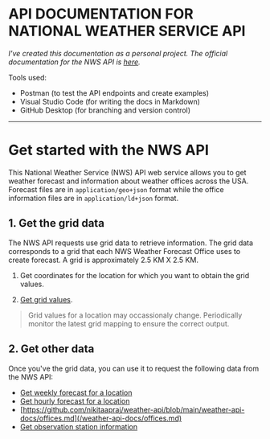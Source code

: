 # API DOCUMENTATION FOR NATIONAL WEATHER SERVICE API

*I've created this documentation as a personal project. The official documentation for the NWS API is [here](https://www.weather.gov/documentation/services-web-api).*

Tools used:
* Postman (to test the API endpoints and create examples)
* Visual Studio Code (for writing the docs in Markdown)
* GitHub Desktop (for branching and version control)

----
# Get started with the NWS API

This National Weather Service (NWS) API web service allows you to get weather forecast and information about weather offices across the USA. Forecast files are in `application/geo+json` format while the office information files are in `application/ld+json` format.

## 1. Get the grid data

The NWS API requests use grid data to retrieve information. The grid data corresponds to a grid that each NWS Weather Forecast Office  uses to create forecast. A grid is approximately 2.5 KM X 2.5 KM. 

1. Get coordinates for the location for which you want to obtain the grid values.

2. [Get grid values](/weather-api-docs/grid-values-url.md).

> Grid values for a location may occassionaly change. Periodically monitor the latest grid mapping to ensure the correct output.

## 2. Get other data

Once you've the grid data, you can use it to request the following data from the NWS API:

* [Get weekly forecast for a location](/weather-api-docs/weekly-forecast.md)
* [Get hourly forecast for a location](/weather-api-docs/hourly-weekly-forecast.md)
* [https://github.com/nikitaapraj/weather-api/blob/main/weather-api-docs/offices.md](/weather-api-docs/offices.md)
* [Get observation station information](/weather-api-docs/stations.md)






